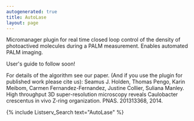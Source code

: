 ```yaml
---
autogenerated: true
title: AutoLase
layout: page
---
```


Micromanager plugin for real time closed loop control of the density of
photoactived molecules during a PALM measurement. Enables automated PALM
imaging.

User's guide to follow soon!

For details of the algorithm see our paper. (And if you use the plugin
for published work please cite us): Seamus J. Holden, Thomas Pengo,
Karin Meibom, Carmen Fernandez-Fernandez, Justine Collier, Suliana
Manley. High throughput 3D super-resolution microscopy reveals
Caulobacter crescentus in vivo Z-ring organization. PNAS. 201313368,
2014.

{% include Listserv_Search text="AutoLase" %}

